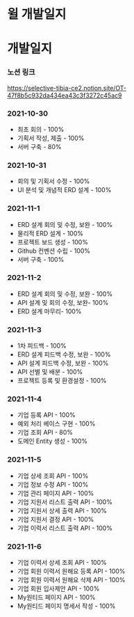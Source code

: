 # 윌 개발일지



# 개발일지

### 노션 링크

https://selective-tibia-ce2.notion.site/OT-47f8b5c932da434ea43c3f3272c45ac9



### 2021-10-30

- 최초 회의 - 100%
- 기획서 작성, 제출 - 100%
- 서버 구축 - 80%



### 2021-10-31

- 회의 및 기획서 수정 - 100%
- UI 분석 및 개념적 ERD 설계 - 100%



### 2021-11-1

- ERD 설계 회의 및 수정, 보완 - 100%
- 물리적 ERD 설계 - 100%
- 프로젝트 보드 생성 - 100%
- Github 컨벤션 수립 - 100%
- 서버 구축 - 100%



### 2021-11-2

- ERD 설계 회의 및 수정, 보완 - 100%
- API 설계 및 회의 수정, 보완- 100%
- ERD 설계 마무리- 100%



### 2021-11-3

- 1차 피드백 - 100%
- ERD 설계 피드백 수정, 보완 - 100%
- API 설계 피드백 수정, 보완 - 100%
- API 선별 및 배분 - 100%
- 프로젝트 등록 및 환경설정 - 100%


### 2021-11-4

- 기업 등록 API - 100%
- 예외 처리 베이스 구현 - 100%
- 기업 조회 API - 80%
- 도메인 Entity 생성 - 100%


### 2021-11-5

- 기업 상세 조회 API - 100%
- 기업 정보 수정 API - 100%
- 기업 관리 페이지 API - 100%
- 기업 지원서 리스트 출력 API - 100%
- 기업 지원서 상세 출력 API - 100%
- 기업 지원서 결정 API - 100%
- 기업 이력서 리스트 출력 API - 100%


### 2021-11-6

- 기업 이력서 상세 조회 API - 100%
- 기업 회원 이력서 원해요 등록 API - 100%
- 기업 회원 이력서 원해요 삭제 API - 100%
- 기업 회원 입사제안 API - 100%
- My원티드 페이지 API - 100%
- My원티드 페이지 명세서 작성 - 100%



